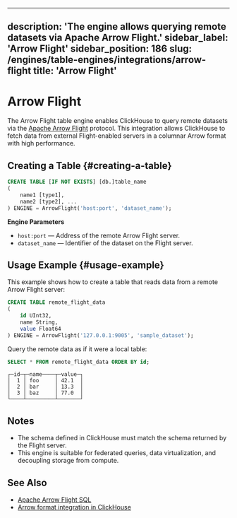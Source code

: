 ---
description: 'The engine allows querying remote datasets via Apache Arrow Flight.'
sidebar\_label: 'Arrow Flight'
sidebar\_position: 186
slug: /engines/table-engines/integrations/arrow-flight
title: 'Arrow Flight'
--------------------

# Arrow Flight

The Arrow Flight table engine enables ClickHouse to query remote datasets via the [Apache Arrow Flight](https://arrow.apache.org/docs/format/Flight.html) protocol.
This integration allows ClickHouse to fetch data from external Flight-enabled servers in a columnar Arrow format with high performance.

## Creating a Table {#creating-a-table}

```sql
CREATE TABLE [IF NOT EXISTS] [db.]table_name
(
    name1 [type1],
    name2 [type2], ...
) ENGINE = ArrowFlight('host:port', 'dataset_name');
```

**Engine Parameters**

* `host:port` — Address of the remote Arrow Flight server.
* `dataset_name` — Identifier of the dataset on the Flight server.

## Usage Example {#usage-example}

This example shows how to create a table that reads data from a remote Arrow Flight server:

```sql
CREATE TABLE remote_flight_data
(
    id UInt32,
    name String,
    value Float64
) ENGINE = ArrowFlight('127.0.0.1:9005', 'sample_dataset');
```

Query the remote data as if it were a local table:

```sql
SELECT * FROM remote_flight_data ORDER BY id;
```

```text
┌─id─┬─name────┬─value─┐
│  1 │ foo     │ 42.1  │
│  2 │ bar     │ 13.3  │
│  3 │ baz     │ 77.0  │
└────┴─────────┴───────┘
```

## Notes

* The schema defined in ClickHouse must match the schema returned by the Flight server.
* This engine is suitable for federated queries, data virtualization, and decoupling storage from compute.

## See Also

* [Apache Arrow Flight SQL](https://arrow.apache.org/docs/format/FlightSql.html)
* [Arrow format integration in ClickHouse](/interfaces/formats/arrow)
